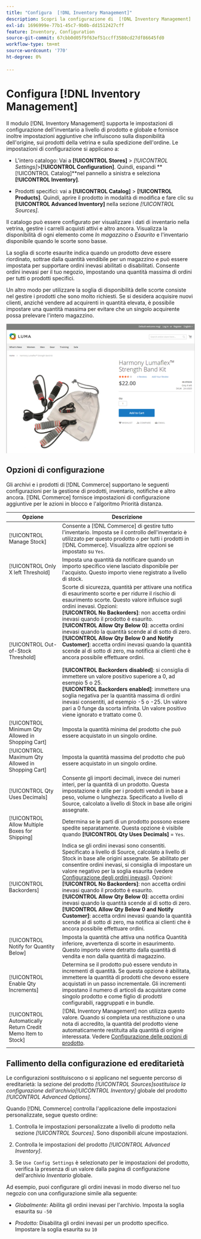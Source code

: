 ```yaml
---
title: "Configura  [!DNL Inventory Management]"
description: Scopri la configurazione di  [!DNL Inventory Management]  opzioni che determinano la disponibilità dell'origine, i prodotti di vetrina e la spedizione dell'ordine.
exl-id: 1696999e-77b1-45c7-9b0b-dd1512427cff
feature: Inventory, Configuration
source-git-commit: 67cbb0d05f9f63ef51ccff3580cd27df86645fd0
workflow-type: tm+mt
source-wordcount: '770'
ht-degree: 0%

---
```


# Configura [!DNL Inventory Management]

Il modulo [!DNL Inventory Management] supporta le impostazioni di configurazione dell&#39;inventario a livello di prodotto e globale e fornisce inoltre impostazioni aggiuntive che influiscono sulla disponibilità dell&#39;origine, sui prodotti della vetrina e sulla spedizione dell&#39;ordine. Le impostazioni di configurazione si applicano a:

- L&#39;intero catalogo: Vai a **[!UICONTROL Stores]** > _[!UICONTROL Settings]_>**[!UICONTROL Configuration]**. Quindi, espandi **[!UICONTROL Catalog]**nel pannello a sinistra e seleziona **[!UICONTROL Inventory]**.

- Prodotti specifici: vai a **[!UICONTROL Catalog]** > **[!UICONTROL Products]**. Quindi, aprire il prodotto in modalità di modifica e fare clic su **[!UICONTROL Advanced Inventory]** nella sezione _[!UICONTROL Sources]_.

Il catalogo può essere configurato per visualizzare i dati di inventario nella vetrina, gestire i carrelli acquisti attivi e altro ancora. Visualizza la disponibilità di ogni elemento come _In magazzino_ o _Esaurito_ e l&#39;inventario disponibile quando le scorte sono basse.

La soglia di scorte esaurite indica quando un prodotto deve essere riordinato, sottrae dalla quantità vendibile per un magazzino e può essere impostata per supportare ordini inevasi abilitati o disabilitati. Consente ordini inevasi per il tuo negozio, impostando una quantità massima di ordini per tutti o prodotti specifici.

Un altro modo per utilizzare la soglia di disponibilità delle scorte consiste nel gestire i prodotti che sono molto richiesti. Se si desidera acquisire nuovi clienti, anziché vendere ad acquirenti in quantità elevata, è possibile impostare una quantità massima per evitare che un singolo acquirente possa prelevare l&#39;intero magazzino.

![Esempio di disponibilità, solo 1 rimanente](assets/storefront-stock-options-1-left.png)

## Opzioni di configurazione

Gli archivi e i prodotti di [!DNL Commerce] supportano le seguenti configurazioni per la gestione di prodotti, inventario, notifiche e altro ancora. [!DNL Commerce] fornisce impostazioni di configurazione aggiuntive per le azioni in blocco e l&#39;algoritmo Priorità distanza.

| Opzione | Descrizione |
|--|--|
| [!UICONTROL Manage Stock] | Consente a [!DNL Commerce] di gestire tutto l&#39;inventario. Imposta se il controllo dell&#39;inventario è utilizzato per questo prodotto o per tutti i prodotti in [!DNL Commerce]. Visualizza altre opzioni se impostato su `Yes`. |
| [!UICONTROL Only X left Threshold] | Imposta una quantità da notificare quando un importo specifico viene lasciato disponibile per l&#39;acquisto. Questo importo viene registrato a livello di stock. |
| [!UICONTROL Out-of-Stock Threshold] | Scorte di sicurezza, quantità per attivare una notifica di esaurimento scorte e per ridurre il rischio di esaurimento scorte. Questo valore influisce sugli ordini inevasi. Opzioni:<br />**[!UICONTROL No Backorders]**: non accetta ordini inevasi quando il prodotto è esaurito.<br />**[!UICONTROL Allow Qty Below 0]**: accetta ordini inevasi quando la quantità scende al di sotto di zero.<br />**[!UICONTROL Allow Qty Below 0 and Notify Customer]**: accetta ordini inevasi quando la quantità scende al di sotto di zero, ma notifica ai clienti che è ancora possibile effettuare ordini.<br /><br />**[!UICONTROL Backorders disabled]**: si consiglia di immettere un valore positivo superiore a 0, ad esempio 5 o 25. <br/>**[!UICONTROL Backorders enabled]**: immettere una soglia negativa per la quantità massima di ordini inevasi consentiti, ad esempio -5 o -25. Un valore pari a 0 funge da scorta infinita. Un valore positivo viene ignorato e trattato come 0. |
| [!UICONTROL Minimum Qty Allowed in Shopping Cart] | Imposta la quantità minima del prodotto che può essere acquistato in un singolo ordine. |
| [!UICONTROL Maximum Qty Allowed in Shopping Cart] | Imposta la quantità massima del prodotto che può essere acquistato in un singolo ordine. |
| [!UICONTROL Qty Uses Decimals] | Consente gli importi decimali, invece dei numeri interi, per la quantità di un prodotto. Questa impostazione è utile per i prodotti venduti in base a peso, volume o lunghezza. Specificato a livello di Source, calcolato a livello di Stock in base alle origini assegnate. |
| [!UICONTROL Allow Multiple Boxes for Shipping] | Determina se le parti di un prodotto possono essere spedite separatamente. Questa opzione è visibile quando **[!UICONTROL Qty Uses Decimals]** = `Yes`. |
| [!UICONTROL Backorders] | Indica se gli ordini inevasi sono consentiti. Specificato a livello di Source, calcolato a livello di Stock in base alle origini assegnate. Se abilitato per consentire ordini inevasi, si consiglia di impostare un valore negativo per la soglia esaurita (vedere [Configurazione degli ordini inevasi](backorders.md)). Opzioni:<br />**[!UICONTROL No Backorders]**: non accetta ordini inevasi quando il prodotto è esaurito.<br />**[!UICONTROL Allow Qty Below 0]**: accetta ordini inevasi quando la quantità scende al di sotto di zero.<br />**[!UICONTROL Allow Qty Below 0 and Notify Customer]**: accetta ordini inevasi quando la quantità scende al di sotto di zero, ma notifica ai clienti che è ancora possibile effettuare ordini. |
| [!UICONTROL Notify for Quantity Below] | Imposta la quantità che attiva una notifica Quantità inferiore, avvertenza di scorte in esaurimento. Questo importo viene detratto dalla quantità di vendita e non dalla quantità di magazzino. |
| [!UICONTROL Enable Qty Increments] | Determina se il prodotto può essere venduto in incrementi di quantità. Se questa opzione è abilitata, immettere la quantità di prodotti che devono essere acquistati in un passo incrementale. Gli incrementi impostano il numero di articoli da acquistare come singolo prodotto e come figlio di prodotti configurabili, raggruppati e in bundle. |
| [!UICONTROL Automatically Return Credit Memo Item to Stock] | [!DNL Inventory Management] non utilizza questo valore. Quando si completa una restituzione o una nota di accredito, la quantità del prodotto viene automaticamente restituita alla quantità di origine interessata. Vedere [Configurazione delle opzioni di prodotto](product-options.md). |

## Fallimento della configurazione ed ereditarietà

Le configurazioni sostituiscono o si applicano nel seguente percorso di ereditarietà: la sezione del prodotto _[!UICONTROL Sources]_sostituisce la configurazione dell&#39;archivio_[!UICONTROL Inventory]_ globale del prodotto _[!UICONTROL Advanced Options]_.

Quando [!DNL Commerce] controlla l&#39;applicazione delle impostazioni personalizzate, segue questo ordine:

1. Controlla le impostazioni personalizzate a livello di prodotto nella sezione _[!UICONTROL Sources]_. Sono disponibili alcune impostazioni.

1. Controlla le impostazioni del prodotto _[!UICONTROL Advanced Inventory]_.

1. Se `Use Config Settings` è selezionato per le impostazioni del prodotto, verifica la presenza di un valore dalla pagina di configurazione dell&#39;archivio _Inventario_ globale.

Ad esempio, puoi configurare gli ordini inevasi in modo diverso nel tuo negozio con una configurazione simile alla seguente:

- _Globalmente:_ Abilita gli ordini inevasi per l&#39;archivio. Imposta la soglia esaurita su `-50`

- _Prodotto:_ Disabilita gli ordini inevasi per un prodotto specifico. Impostare la soglia esaurita su `10`
